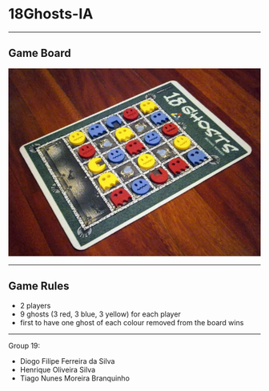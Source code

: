 # 18Ghosts-IA

---

## Game Board

![img](images/18ghosts.png)

---

## Game Rules

- 2 players
- 9 ghosts (3 red, 3 blue, 3 yellow) for each player
- first to have one ghost of each colour removed from the board wins

---

Group 19:
- Diogo Filipe Ferreira da Silva
- Henrique Oliveira Silva
- Tiago Nunes Moreira Branquinho
